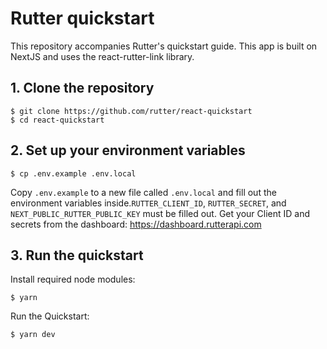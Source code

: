 # Rutter quickstart

This repository accompanies Rutter's quickstart guide. This app is built on NextJS and uses the react-rutter-link library.

## 1. Clone the repository
```
$ git clone https://github.com/rutter/react-quickstart
$ cd react-quickstart
```

## 2. Set up your environment variables

```
$ cp .env.example .env.local
```

Copy `.env.example` to a new file called `.env.local` and fill out the environment variables inside.`RUTTER_CLIENT_ID`, `RUTTER_SECRET`, and `NEXT_PUBLIC_RUTTER_PUBLIC_KEY` must be filled out. Get your Client ID and secrets from
the dashboard: https://dashboard.rutterapi.com

## 3. Run the quickstart

Install required node modules:
```
$ yarn
```

Run the Quickstart:
```
$ yarn dev
```
